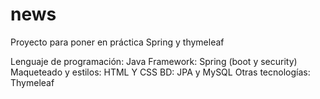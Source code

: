 # news
Proyecto para poner en práctica Spring y thymeleaf

Lenguaje de programación: Java
Framework: Spring (boot y security)
Maqueteado y estilos: HTML Y CSS
BD: JPA y MySQL
Otras tecnologías: Thymeleaf
